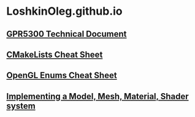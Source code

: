 # LoshkinOleg.github.io

## [GPR5300 Technical Document](https://LoshkinOleg.github.io/GPR5300_TechnicalDocumentation)

## [CMakeLists Cheat Sheet](https://LoshkinOleg.github.io/CMakeLists_Cheatsheet)

## [OpenGL Enums Cheat Sheet](https://LoshkinOleg.github.io/OpenGL_Enums_Cheatsheet)

## [Implementing a Model, Mesh, Material, Shader system](https://LoshkinOleg.github.io/Implementing_A_Model_Mesh_Material_Shader_System)